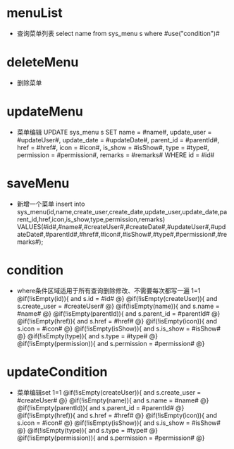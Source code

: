 menuList
===
* 查询菜单列表
select name from sys_menu s where #use("condition")#

deleteMenu
===
* 删除菜单

updateMenu
===
* 菜单编辑
UPDATE sys_menu s SET name = #name#, update_user = #updateUser#, update_date = #updateDate#, parent_id = #parentId#, href = #href#, icon = #icon#, is_show = #isShow#, type = #type#, permission = #permission#, remarks = #remarks# WHERE id = #id# 



saveMenu
===
* 新增一个菜单
insert into sys_menu(id,name,create_user,create_date,update_user,update_date,parent_id,href,icon,is_show,type,permission,remarks) 
VALUES(#id#,#name#,#createUser#,#createDate#,#updateUser#,#updateDate#,#parentId#,#href#,#icon#,#isShow#,#type#,#permission#,#remarks#);

condition
===
* where条件区域适用于所有查询删除修改、不需要每次都写一遍
1=1
@if(!isEmpty(id)){
    and s.id = #id#
@}
@if(!isEmpty(createUser)){
    and s.create_user = #createUser#
@}
@if(!isEmpty(name)){
    and s.name = #name#
@}
@if(!isEmpty(parentId)){
    and s.parent_id = #parentId#
@}
@if(!isEmpty(href)){
    and s.href = #href#
@}
@if(!isEmpty(icon)){
    and s.icon = #icon#
@}
@if(!isEmpty(isShow)){
    and s.is_show = #isShow#
@}
@if(!isEmpty(type)){
    and s.type = #type#
@}
@if(!isEmpty(permission)){
    and s.permission = #permission#
@}

updateCondition
===
* 菜单编辑set
1=1
@if(!isEmpty(createUser)){
    and s.create_user = #createUser#
@}
@if(!isEmpty(name)){
    and s.name = #name#
@}
@if(!isEmpty(parentId)){
    and s.parent_id = #parentId#
@}
@if(!isEmpty(href)){
    and s.href = #href#
@}
@if(!isEmpty(icon)){
    and s.icon = #icon#
@}
@if(!isEmpty(isShow)){
    and s.is_show = #isShow#
@}
@if(!isEmpty(type)){
    and s.type = #type#
@}
@if(!isEmpty(permission)){
    and s.permission = #permission#
@}